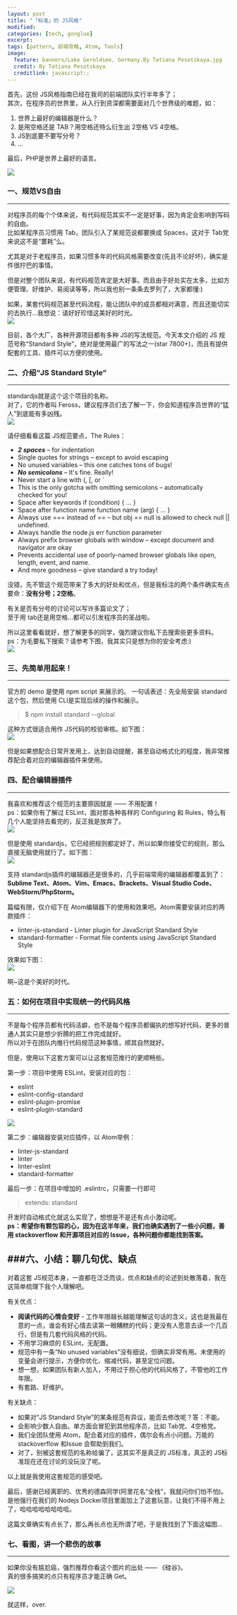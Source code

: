 ```yaml
---
layout: post
title: "「标准」的 JS风格"
modified:
categories: [tech, gonglue]
excerpt:
tags: [pattern, 前端攻略, Atom, Tools]
image:
  feature: banners/Lake Geroldsee, Germany.By Tatiana Pesotskaya.jpg
  credit: By Tatiana Pesotskaya
  creditlink: javascript:;
---
```


首先，这份 JS风格指南已经在我司的前端团队实行半年多了；  
其次，在程序员的世界里，从入行到资深都需要面对几个世界级的难题，如：

1. 世界上最好的编辑器是什么？
2. 是用空格还是 TAB？用空格还特么衍生出 2空格 VS 4空格。
3. JS到底要不要写分号？
4. ...

最后，PHP是世界上最好的语言。

![](http://www.fefork.com/images/em/xiaorentou/95.png)


### 一、规范VS自由
---

对程序员的每个个体来说，有代码规范其实不一定是好事，因为肯定会影响到写码的自由。  
比如某程序员习惯用 Tab，团队引入了某规范说都要换成 Spaces，这对于 Tab党来说这不是“噩耗”么。

尤其是对于老程序员，如果习惯多年的代码风格需要改变(先且不论好坏)，确实是件很拧巴的事情。

但是对整个团队来说，有代码规范肯定是大好事。而且由于好处实在太多，比如方便管理、好维护、易阅读等等，所以我也别一条条去罗列了，大家都懂:)

如果，某套代码规范甚至代码流程，能让团队中的成员都相对满意，而且还能切实的去执行...我想说：请好好珍惜这美好的时光。  
![](http://www.fefork.com/images/em/jinguanzhang/54.gif)

目前，各个大厂、各种开源项目都有多种 JS的写法规范。今天本文介绍的 JS 规范号称“Standard Style”，绝对是使用最广的写法之一(star 7800+)，而且有提供配套的工具、插件可以方便的使用。


### 二、介绍“JS Standard Style”
---

standardjs就是这个这个项目的名称。  
对了，它的作者叫 Feross，建议程序员们去了解一下，你会知道程序员世界的“猛人”到底能有多凶残。  
![](http://www.fefork.com/images/em/xiongmao/67.jpg)

请仔细看看这篇 JS规范要点，The Rules：

- ***2 spaces*** – for indentation
- Single quotes for strings – except to avoid escaping
- No unused variables – this one catches tons of bugs!
- ***No semicolons*** – It's fine. Really!
- Never start a line with (, [, or `
- This is the only gotcha with omitting semicolons – automatically checked for you!
- Space after keywords if (condition) { ... }
- Space after function name function name (arg) { ... }
- Always use === instead of == – but obj == null is allowed to check null || undefined.
- Always handle the node.js err function parameter
- Always prefix browser globals with window – except document and navigator are okay
- Prevents accidental use of poorly-named browser globals like open, length, event, and name.
- And more goodness – give standard a try today!

没错，先不管这个规范带来了多大的好处和优点，但是我标注的两个条件确实有点要命：**没有分号；2空格**。

有关是否有分号的讨论可以写许多篇论文了；  
至于用 tab还是用空格...都可以引发程序员的圣战啦。

所以这里看看就好，想了解更多的同学，强烈建议你私下去搜索些更多资料。ps：为毛要私下搜索？请参考下图，我其实只是想为你的安全考虑:)  
![](http://www.fefork.com/images/em/jinguanzhang/40.jpg)


### 三、先简单用起来！
---

官方的 demo 是使用 npm script 来展示的。
一句话表述：先全局安装  standard这个包，然后使用 CLI是实现后续的操作和展示。

> $ npm install standard --global

这种方式很适合用作 JS代码的校验审核。如下图：  
![](http://www.fefork.com/images/post/standardjs/s.png)

但是如果想配合日常开发用上，达到自动提醒，甚至自动格式化的程度，我非常推荐配合着对应的编辑器插件来使用。


### 四、配合编辑器插件
---

我喜欢和推荐这个规范的主要原因就是 —— 不用配置！  
ps：如果你有了解过 ESLint，面对那各种各样的 Configuring 和 Rules，特么有几个人能坚持去看完的，反正我是放弃了。  
![](http://www.fefork.com/images/em/xiaorentou/157.png)

但是使用 standardjs，它已经把规则都定好了，所以如果你接受它的规则，那么直接无脑使用就行了。如下图：  
![](http://www.fefork.com/images/post/standardjs/eslint.png)

支持 standardjs插件的编辑器还是很多的，几乎前端常用的编辑器都覆盖到了：  
  **Sublime Text、Atom、Vim、Emacs、Brackets、Visual Studio Code、WebStorm/PhpStorm。**

篇幅有限，仅介绍下在 Atom编辑器下的使用和效果吧。Atom需要安装对应的两款插件：

- linter-js-standard - Linter plugin for JavaScript Standard Style
- standard-formatter - Format file contents using JavaScript Standard Style

效果如下图：  
![](http://www.fefork.com/images/post/standardjs/standard-formatter.gif)

啊~这是个美好的时代。


### 五：如何在项目中实现统一的代码风格
---

不是每个程序员都有代码洁癖，也不是每个程序员都偏执的想写好代码，更多的普通人其实只是想少折腾的把工作完成就好。  
所以对于在团队内推行代码规范这种事情，顺其自然就好。

但是，使用以下这套方案可以让这套规范推行的更顺畅些。

第一步：项目中使用 ESLint，安装对应的包：

- eslint
- eslint-config-standard
- eslint-plugin-promise
- eslint-plugin-standard

![](http://www.fefork.com/images/post/standardjs/dev.png)

第二步：编辑器安装对应插件，以 Atom举例：

- linter-js-standard
- linter
- linter-eslint
- standard-formatter

最后一步：在项目中增加的 .eslintrc，只需要一行即可

> extends: standard

开发时自动格式化就这么实现了，想想是不是还有点小激动呢。  
**ps：希望你有颗包容的心，因为在这半年来，我们也确实遇到了一些小问题，善用 stackoverflow 和开源项目对应的 Issue，各种问题你都能找到答案。**


###六、小结：聊几句优、缺点
---

对着这套 JS规范本身，一直都在泛泛而谈，优点和缺点的论述到处散落着，我在这简单梳理下我个人理解吧。

有关优点：

- **阅读代码的心情会变好** - 工作年限越长越能理解这句话的含义，这也是我最在意的一点，谁会有好心情去读第一眼糟糕的代码；更没有人愿意去读一个几百行，但是有几套代码风格的代码。
- 不用学习麻烦的 ESLint，无配置。
- 规范中有一条“No unused variables”没有细说，但确实非常有用。未使用的变量会进行提示，方便你优化、缩减代码，甚至定位问题。
- 想一想，如果团队有新人加入，不用过于担心他的代码风格了，不管他的工作年限。
- 有套路、好维护。

有关缺点：

- 如果对“JS Standard Style”的某条规范有异议，能否去修改呢？答：不能。
- 会影响少数人自由。单方面会冒犯到其他程序员，比如 Tab党、4空格党。
- 我们全团队使用 Atom，配合着对应的插件，偶尔会有点小问题。万能的 stackoverflow 和Issue 会帮助到我们。
- 对了，别被这套规范的名称给骗了，这其实不是真正的 JS标准，真正的 JS标准现在还在讨论的没玩没了呢。

以上就是我使用这套规范的感受吧。

最后，感谢已经离职的、优秀的德森同学(阿里花名“全栈”，我就问你们怕不怕)。是他强行在我们的 Nodejs Docker项目里面加上了这套玩意，让我们不得不用上了，哈哈哈哈哈哈哈哈。

这篇文章确实有点长了，那么再长点也无所谓了吧，于是我找到了下面这幅图...


### 七、看图，讲一个悲伤的故事
---

如果你没有尴尬癌，强烈推荐你看这个图片的出处 —— 《硅谷》。  
真的很多搞笑的点只有程序员才能正确 Get。

![](http://www.fefork.com/images/post/standardjs/space_vs_tab.jpg)

就这样，over.
